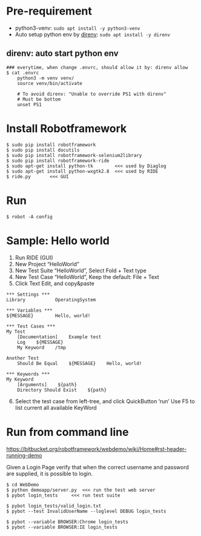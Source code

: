 Pre-requirement
===============
- python3-venv: `sudo apt install -y python3-venv`
- Auto setup python env by [direnv](https://github.com/direnv/direnv): `sudo apt install -y direnv`

## direnv: auto start python env

	### everytime, when change .envrc, should allow it by: direnv allow
	$ cat .envrc
		python3 -m venv venv/
		source venv/bin/activate

		# To avoid direnv: "Unable to override PS1 with direnv"
		# Must be bottom
		unset PS1


Install Robotframework
======================
``` Shell
$ sudo pip install robotframework
$ sudo pip install docutils
$ sudo pip install robotframework-selenium2library
$ sudo pip install robotframework-ride
$ sudo apt-get install python-tk        <<< used by Diaglog
$ sudo apt-get install python-wxgtk2.8	<<< used by RIDE
$ ride.py		<<< GUI
```

Run
===

`$ robot -A config`

Sample: Hello world
===================
1. Run RIDE (GUI)
2. New Project “HelloWorld”
3. New Test Suite “HelloWorld”, Select Fold + Text type
4. New Test Case “HelloWorld”, Keep the default: File + Text
5. Click Text Edit, and copy&paste

```TXT
*** Settings ***
Library           OperatingSystem

*** Variables ***
${MESSAGE}        Hello, world!

*** Test Cases ***
My Test
    [Documentation]    Example test
    Log    ${MESSAGE}
    My Keyword    /tmp

Another Test
    Should Be Equal    ${MESSAGE}    Hello, world!

*** Keywords ***
My Keyword
    [Arguments]    ${path}
    Directory Should Exist    ${path}
```

6. Select the test case from left-tree, and click QuickButton ‘run’
Use F5 to list current all available KeyWord

Run from command line
=====================

https://bitbucket.org/robotframework/webdemo/wiki/Home#rst-header-running-demo

Given a Login Page verify that when the correct username and password are supplied, it is possible to login.

```Shell
$ cd WebDemo
$ python demoapp/server.py	<<< run the test web server
$ pybot login_tests		<<< run test suite

$ pybot login_tests/valid_login.txt
$ pybot --test InvalidUserName --loglevel DEBUG login_tests

$ pybot --variable BROWSER:Chrome login_tests
$ pybot --variable BROWSER:IE login_tests
```
